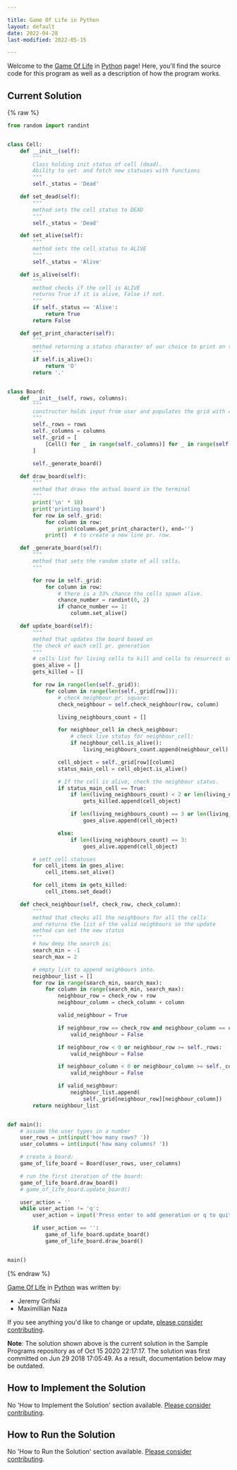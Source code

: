 ```yaml
---

title: Game Of Life in Python
layout: default
date: 2022-04-28
last-modified: 2022-05-15

---
```


Welcome to the [Game Of Life](https://sampleprograms.io/projects/game-of-life) in [Python](https://sampleprograms.io/languages/python) page! Here, you'll find the source code for this program as well as a description of how the program works.

## Current Solution

{% raw %}

```python
from random import randint


class Cell:
    def __init__(self):
        """
        Class holding init status of cell (dead).
        Ability to set- and fetch new statuses with functions
        """
        self._status = 'Dead'

    def set_dead(self):
        """
        method sets the cell status to DEAD
        """
        self._status = 'Dead'

    def set_alive(self):
        """
        method sets the cell status to ALIVE
        """
        self._status = 'Alive'

    def is_alive(self):
        """
        method checks if the cell is ALIVE
        returns True if it is alive, False if not.
        """
        if self._status == 'Alive':
            return True
        return False

    def get_print_character(self):
        """
        method returning a status character of our choice to print on the board
        """
        if self.is_alive():
            return 'O'
        return '.'


class Board:
    def __init__(self, rows, columns):
        """
        constructor holds input from user and populates the grid with cells.
        """
        self._rows = rows
        self._columns = columns
        self._grid = [
            [Cell() for _ in range(self._columns)] for _ in range(self._rows)
        ]

        self._generate_board()

    def draw_board(self):
        """
        method that draws the actual board in the terminal
        """
        print('\n' * 10)
        print('printing board')
        for row in self._grid:
            for column in row:
                print(column.get_print_character(), end='')
            print()  # to create a new line pr. row.

    def _generate_board(self):
        """
        method that sets the random state of all cells.
        """

        for row in self._grid:
            for column in row:
                # there is a 33% chance the cells spawn alive.
                chance_number = randint(0, 2)
                if chance_number == 1:
                    column.set_alive()

    def update_board(self):
        """
        method that updates the board based on
        the check of each cell pr. generation
        """
        # cells list for living cells to kill and cells to resurrect or keep alive
        goes_alive = []
        gets_killed = []

        for row in range(len(self._grid)):
            for column in range(len(self._grid[row])):
                # check neighbour pr. square:
                check_neighbour = self.check_neighbour(row, column)

                living_neighbours_count = []

                for neighbour_cell in check_neighbour:
                    # check live status for neighbour_cell:
                    if neighbour_cell.is_alive():
                        living_neighbours_count.append(neighbour_cell)

                cell_object = self._grid[row][column]
                status_main_cell = cell_object.is_alive()

                # If the cell is alive, check the neighbour status.
                if status_main_cell == True:
                    if len(living_neighbours_count) < 2 or len(living_neighbours_count) > 3:
                        gets_killed.append(cell_object)

                    if len(living_neighbours_count) == 3 or len(living_neighbours_count) == 2:
                        goes_alive.append(cell_object)

                else:
                    if len(living_neighbours_count) == 3:
                        goes_alive.append(cell_object)

        # sett cell statuses
        for cell_items in goes_alive:
            cell_items.set_alive()

        for cell_items in gets_killed:
            cell_items.set_dead()

    def check_neighbour(self, check_row, check_column):
        """
        method that checks all the neighbours for all the cells
        and returns the list of the valid neighbours so the update
        method can set the new status
        """
        # how deep the search is:
        search_min = -1
        search_max = 2

        # empty list to append neighbours into.
        neighbour_list = []
        for row in range(search_min, search_max):
            for column in range(search_min, search_max):
                neighbour_row = check_row + row
                neighbour_column = check_column + column

                valid_neighbour = True

                if neighbour_row == check_row and neighbour_column == check_column:
                    valid_neighbour = False

                if neighbour_row < 0 or neighbour_row >= self._rows:
                    valid_neighbour = False

                if neighbour_column < 0 or neighbour_column >= self._columns:
                    valid_neighbour = False

                if valid_neighbour:
                    neighbour_list.append(
                        self._grid[neighbour_row][neighbour_column])
        return neighbour_list


def main():
    # assume the user types in a number
    user_rows = int(input('how many rows? '))
    user_columns = int(input('how many columns? '))

    # create a board:
    game_of_life_board = Board(user_rows, user_columns)

    # run the first iteration of the board:
    game_of_life_board.draw_board()
    # game_of_life_board.update_board()

    user_action = ''
    while user_action != 'q':
        user_action = input('Press enter to add generation or q to quit:')

        if user_action == '':
            game_of_life_board.update_board()
            game_of_life_board.draw_board()


main()
```

{% endraw %}

[Game Of Life](https://sampleprograms.io/projects/game-of-life) in [Python](https://sampleprograms.io/languages/python) was written by:

- Jeremy Grifski
- Maximillian Naza

If you see anything you'd like to change or update, [please consider contributing](https://github.com/TheRenegadeCoder/sample-programs).

**Note**: The solution shown above is the current solution in the Sample Programs repository as of Oct 15 2020 22:17:17. The solution was first committed on Jun 29 2018 17:05:49. As a result, documentation below may be outdated.

## How to Implement the Solution

No 'How to Implement the Solution' section available. [Please consider contributing](https://github.com/TheRenegadeCoder/sample-programs-website).

## How to Run the Solution

No 'How to Run the Solution' section available. [Please consider contributing](https://github.com/TheRenegadeCoder/sample-programs-website).